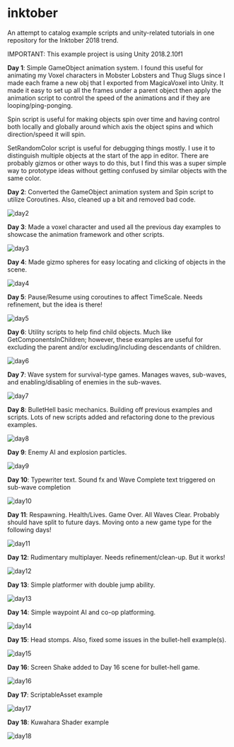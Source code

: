 # inktober
An attempt to catalog example scripts and unity-related tutorials in one repository for the Inktober 2018 trend.

IMPORTANT: This example project is using Unity 2018.2.10f1

**Day 1**: Simple GameObject animation system. I found this useful for animating my Voxel characters in Mobster Lobsters and Thug Slugs since I made each frame a new obj that I exported from MagicaVoxel into Unity. It made it easy to set up all the frames under a parent object then apply the animation script to control the speed of the animations and if they are looping/ping-ponging.

Spin script is useful for making objects spin over time and having control both locally and globally around which axis the object spins and which direction/speed it will spin.

SetRandomColor script is useful for debugging things mostly. I use it to distinguish multiple objects at the start of the app in editor. There are probably gizmos or other ways to do this, but I find this was a super simple way to prototype ideas without getting confused by similar objects with the same color.

**Day 2**: Converted the GameObject animation system and Spin script to utilize Coroutines. Also, cleaned up a bit and removed bad code.

![day2](https://github.com/thunderawesome/inktober/assets/4368017/0fa929d3-b20a-4efe-904f-ac8ce4a48391)

**Day 3**: Made a voxel character and used all the previous day examples to showcase the animation framework and other scripts.

![day3](https://github.com/thunderawesome/inktober/assets/4368017/b97bfdc4-d5d0-4f89-a69b-7a02654539d3)

**Day 4**: Made gizmo spheres for easy locating and clicking of objects in the scene.

![day4](https://github.com/thunderawesome/inktober/assets/4368017/16216b71-8b01-4993-a75d-09a96e3108df)

**Day 5**: Pause/Resume using coroutines to affect TimeScale. Needs refinement, but the idea is there!

![day5](https://github.com/thunderawesome/inktober/assets/4368017/7615919e-b495-4422-99e0-a039ec8929cc)

**Day 6**: Utility scripts to help find child objects. Much like GetComponentsInChildren; however, these examples are useful for excluding the parent and/or excluding/including descendants of children.

![day6](https://github.com/thunderawesome/inktober/assets/4368017/50d56fde-2eb9-41bb-a4f0-01ea5e61baed)

**Day 7**: Wave system for survival-type games. Manages waves, sub-waves, and enabling/disabling of enemies in the sub-waves.

![day7](https://github.com/thunderawesome/inktober/assets/4368017/55ce3256-cdb0-47df-86f0-acee8ad6ee9e)

**Day 8**: BulletHell basic mechanics. Building off previous examples and scripts. Lots of new scripts added and refactoring done to the previous examples.

![day8](https://github.com/thunderawesome/inktober/assets/4368017/195e0f15-c880-4857-933a-682607a405ec)

**Day 9**: Enemy AI and explosion particles.

![day9](https://github.com/thunderawesome/inktober/assets/4368017/4066de7a-2384-4049-b1ae-0348e3690fae)

**Day 10**: Typewriter text. Sound fx and Wave Complete text triggered on sub-wave completion

![day10](https://github.com/thunderawesome/inktober/assets/4368017/430ab2af-ee26-4c31-a9e7-1e522f2860ae)

**Day 11**: Respawning. Health/Lives. Game Over. All Waves Clear. Probably should have split to future days. Moving onto a new game type for the following days! 

![day11](https://github.com/thunderawesome/inktober/assets/4368017/400982ee-f538-4735-85a7-edf667ff55ab)

**Day 12**: Rudimentary multiplayer. Needs refinement/clean-up. But it works!

![day12](https://github.com/thunderawesome/inktober/assets/4368017/136a29fb-3851-4037-85a9-17d230258083)

**Day 13**: Simple platformer with double jump ability.

![day13](https://github.com/thunderawesome/inktober/assets/4368017/77a143a2-7596-430f-b8c3-4eae001b3980)

**Day 14**: Simple waypoint AI and co-op platforming.

![day14](https://github.com/thunderawesome/inktober/assets/4368017/729bc004-8479-4198-a7bb-94bccd066249)

**Day 15**: Head stomps. Also, fixed some issues in the bullet-hell example(s).

![day15](https://github.com/thunderawesome/inktober/assets/4368017/d6cfe08c-0619-489a-9bc2-3060c8cbda1c)

**Day 16**: Screen Shake added to Day 16 scene for bullet-hell game.

![day16](https://github.com/thunderawesome/inktober/assets/4368017/e6738ca5-805c-4fbf-90e6-c18b3066e623)

**Day 17**: ScriptableAsset example

![day17](https://github.com/thunderawesome/inktober/assets/4368017/e18a6a7b-6967-423b-ac12-972793b45f20)

**Day 18**: Kuwahara Shader example

![day18](https://github.com/thunderawesome/inktober/assets/4368017/ca355627-4aec-4afb-9a3a-57d923a9fa6b)

